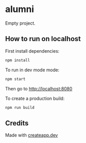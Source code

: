 # alumni

Empty project.

## How to run on localhost

First install dependencies:

```sh
npm install
```

To run in dev mode mode:

```sh
npm start
```

Then go to <http://localhost:8080>

To create a production build:

```sh
npm run build
```

## Credits

Made with [createapp.dev](https://createapp.dev/)
